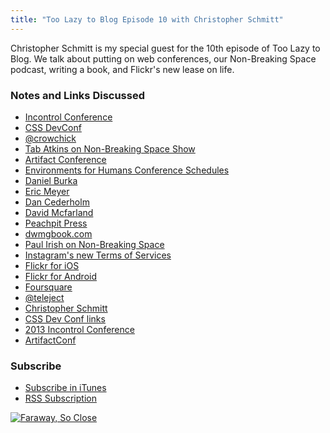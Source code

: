 ```yaml
---
title: "Too Lazy to Blog Episode 10 with Christopher Schmitt"
---
```

<p>Christopher Schmitt is my special guest for the 10th episode of Too Lazy to Blog. We talk about putting on web conferences, our Non-Breaking Space podcast, writing a book, and Flickr's new lease on life.</p>
<h3>Notes and Links Discussed</h3>
<ul>
<li><a href="http://incontrolconference.com">Incontrol Conference</a></li>
<li><a href="http://cssdevconf.com">CSS DevConf</a></li>
<li><a href="https://twitter.com/crowchick">@crowchick</a></li>
<li><a href="http://nonbreakingspace.tv/tab-atkins/">Tab Atkins on Non-Breaking Space Show</a></li>
<li><a href="http://artifactconf.com">Artifact Conference</a></li>
<li><a href="http://environmentsforhumans.com/schedule/">Environments for Humans Conference Schedules</a></li>
<li><a href="http://www.deltatangobravo.com">Daniel Burka</a></li>
<li><a href="http://meyerweb.com">Eric Meyer</a></li>
<li><a href="http://nonbreakingspace.tv/dan-cederholm/">Dan Cederholm</a></li>
<li><a href="http://incontrolconference.com/david-mcfarland/">David Mcfarland</a></li>
<li><a href="http://www.peachpit.com">Peachpit Press</a></li>
<li><a href="http://dwmgbook.com">dwmgbook.com</a></li>
<li><a href="http://nonbreakingspace.tv/paul-irish/">Paul Irish on Non-Breaking Space</a></li>
<li><a href="http://www.theverge.com/2012/12/18/3780158/instagrams-new-terms-of-service-what-they-really-mean">Instagram's new Terms of Services</a></li>
<li><a href="http://target.georiot.com/Proxy.ashx?grid=9646&id=6PFrOqNV4B8&offerid=162397&type=3&subid=0&tmpid=3664&RD_PARM1=https%253A%252F%252Fitunes.apple.com%252Fca%252Fapp%252Fflickr%252Fid328407587%253Fmt%253D8%2526uo%253D4%2526partnerId%253D30" target="itunes_store">Flickr for iOS</a></li>
<li><a href="https://play.google.com/store/apps/details?id=com.yahoo.mobile.client.android.flickr&amp;hl=en">Flickr for Android</a></li>
<li><a href="https://foursquare.com">Foursquare</a></li>
<li><a href="https://twitter.com/teleject">@teleject</a></li>
<li><a href="http://christopherschmitt.com">Christopher Schmitt</a></li>
<li><a href="http://christopherschmitt.com/2012/12/17/notes-from-css-dev-conf-honolulu/">CSS Dev Conf links</a></li>
<li><a href="http://2013.incontrolconference.com">2013 Incontrol Conference</a></li>
<li><a href="http://artifactconf.com">ArtifactConf</a></li>
</ul>
<h3 id="subscribe">Subscribe</h3>
<ul>
<li><a href="http://phobos.apple.com/WebObjects/MZStore.woa/wa/viewPodcast?id=563304315">Subscribe in iTunes</a></li>
<li><a href="https://chrisenns.com/feed/podcast/">RSS Subscription</a></li>
</ul>
<p><a href="http://target.georiot.com/Proxy.ashx?grid=9646&id=6PFrOqNV4B8&offerid=162397&type=3&subid=0&tmpid=3664&RD_PARM1=https%253A%252F%252Fitunes.apple.com%252Fca%252Fpodcast%252Ffaraway-so-close%252Fid563304315%253Fmt%253D2%2526uo%253D4%2526partnerId%253D30" target="itunes_store"><img src="http://r.mzstatic.com/images/web/linkmaker/badge_itunes-lrg.gif" alt="Faraway, So Close" style="border: 0;"/></a></p>
